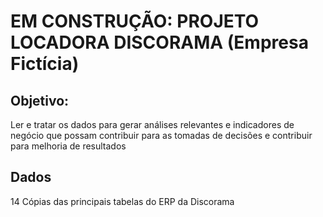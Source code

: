 # EM CONSTRUÇÃO: PROJETO LOCADORA DISCORAMA (Empresa Fictícia)

## Objetivo: 
Ler e tratar os dados para gerar análises relevantes e indicadores de negócio que possam contribuir para as tomadas de decisões e contribuir para melhoria de resultados

## Dados
14 Cópias das principais tabelas do ERP da Discorama